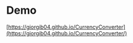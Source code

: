 ﻿# Demo
[https://giorgib04.github.io/CurrencyConverter](https://giorgib04.github.io/CurrencyConverter/)

